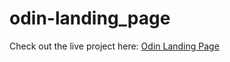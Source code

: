 # odin-landing_page

Check out the live project here: [Odin Landing Page](https://patrik-zahumensky.github.io/odin-landing_page/)
